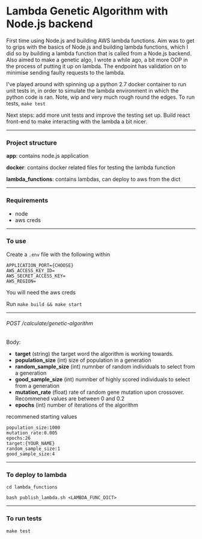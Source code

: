 # Lambda Genetic Algorithm with Node.js backend

First time using Node.js and building AWS lambda functions. Aim was to get to grips with the basics of Node.js and building lambda functions, which I did so by building a lambda function that is called from a Node.js backend. Also aimed to make a genetic algo, I wrote a while ago, a bit more OOP in the process of putting it up on lambda. The endpoint has validation on to minimise sending faulty requests to the lambda.

I've played around with spinning up a python 2.7 docker container to run unit tests in, in order to simulate the lambda environment in which the python code is ran. Note, wip and very much rough round the edges. To run tests, `make test`

Next steps: add more unit tests and improve the testing set up. Build react front-end to make interacting with the lambda a bit nicer.

----


### Project structure

__app__: contains node.js application

__docker__: contains docker related files for testing the lambda function

__lambda_functions__: contains lambdas, can deploy to aws from the dict

----

### Requirements
- node
- aws creds
----

### To use
Create a `.env` file with the following within
```
APPLICATION_PORT={CHOOSE}
AWS_ACCESS_KEY_ID=
AWS_SECRET_ACCESS_KEY=
AWS_REGION=
```
You will need the aws creds

Run `make build && make start`


---

###### POST /calculate/genetic-algorithm
Body:
- **target** (string) the target word the algorithm is working towards.
- **population_size** (int) size of population in a generation
- **random_sample_size** (int) numnber of random individuals to select from a generation
- **good_sample_size** (int) numnber of highly scored individuals to select from a generation
- **mutation_rate** (float) rate of random gene mutation upon crossover. Recommened values are between 0 and 0.2
- **epochs** (int) number of iterations of the algorithm

recommened starting values
```
population_size:1000
mutation_rate:0.005
epochs:26
target:{YOUR_NAME}
random_sample_size:1
good_sample_size:4
```


---

### To deploy to lambda

`cd lambda_functions`

`bash publish_lambda.sh <LAMBDA_FUNC_DICT>`


---

### To run tests

`make test`
